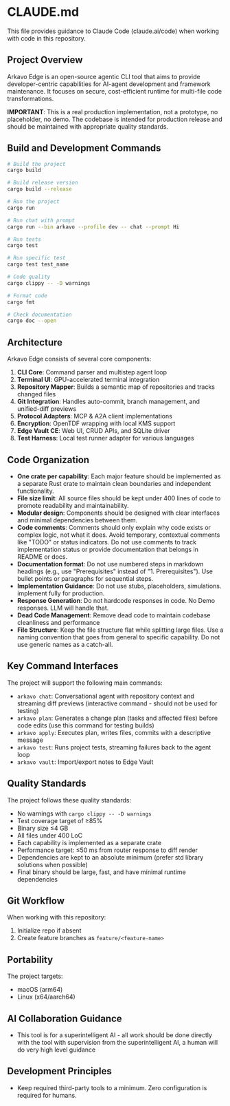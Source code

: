 # CLAUDE.md

This file provides guidance to Claude Code (claude.ai/code) when working with code in this repository.

## Project Overview

Arkavo Edge is an open-source agentic CLI tool that aims to provide developer-centric capabilities for AI-agent development and framework maintenance. It focuses on secure, cost-efficient runtime for multi-file code transformations.

**IMPORTANT**: This is a real production implementation, not a prototype, no placeholder, no demo. The codebase is intended for production release and should be maintained with appropriate quality standards.

## Build and Development Commands

```bash
# Build the project
cargo build

# Build release version
cargo build --release

# Run the project
cargo run

# Run chat with prompt
cargo run --bin arkavo --profile dev -- chat --prompt Hi

# Run tests
cargo test

# Run specific test
cargo test test_name

# Code quality
cargo clippy -- -D warnings

# Format code
cargo fmt

# Check documentation
cargo doc --open
```

## Architecture

Arkavo Edge consists of several core components:

1. **CLI Core**: Command parser and multistep agent loop
2. **Terminal UI**: GPU-accelerated terminal integration
3. **Repository Mapper**: Builds a semantic map of repositories and tracks changed files
4. **Git Integration**: Handles auto-commit, branch management, and unified-diff previews
5. **Protocol Adapters**: MCP & A2A client implementations
6. **Encryption**: OpenTDF wrapping with local KMS support
7. **Edge Vault CE**: Web UI, CRUD APIs, and SQLite driver
8. **Test Harness**: Local test runner adapter for various languages

## Code Organization

- **One crate per capability**: Each major feature should be implemented as a separate Rust crate to maintain clean boundaries and independent functionality.
- **File size limit**: All source files should be kept under 400 lines of code to promote readability and maintainability.
- **Modular design**: Components should be designed with clear interfaces and minimal dependencies between them.
- **Code comments**: Comments should only explain why code exists or complex logic, not what it does. Avoid temporary, contextual comments like "TODO" or status indicators. Do not use comments to track implementation status or provide documentation that belongs in README or docs.
- **Documentation format**: Do not use numbered steps in markdown headings (e.g., use "Prerequisites" instead of "1. Prerequisites"). Use bullet points or paragraphs for sequential steps.
- **Implementation Guidance**: Do not use stubs, placeholders, simulations. implement fully for production.
- **Response Generation**: Do not hardcode responses in code. No Demo responses. LLM will handle that.
- **Dead Code Management**: Remove dead code to maintain codebase cleanliness and performance
- **File Structure**: Keep the file structure flat while splitting large files. Use a naming convention that goes from general to specific capability.  Do not use generic names as a catch-all.

## Key Command Interfaces

The project will support the following main commands:

- `arkavo chat`: Conversational agent with repository context and streaming diff previews (interactive command - should not be used for testing)
- `arkavo plan`: Generates a change plan (tasks and affected files) before code edits (use this command for testing builds)
- `arkavo apply`: Executes plan, writes files, commits with a descriptive message
- `arkavo test`: Runs project tests, streaming failures back to the agent loop
- `arkavo vault`: Import/export notes to Edge Vault

## Quality Standards

The project follows these quality standards:

- No warnings with `cargo clippy -- -D warnings`
- Test coverage target of ≥85%
- Binary size ≤4 GB
- All files under 400 LoC
- Each capability is implemented as a separate crate
- Performance target: ≤50 ms from router response to diff render
- Dependencies are kept to an absolute minimum (prefer std library solutions when possible)
- Final binary should be large, fast, and have minimal runtime dependencies

## Git Workflow

When working with this repository:

1. Initialize repo if absent
2. Create feature branches as `feature/<feature-name>`

## Portability

The project targets:
- macOS (arm64)
- Linux (x64/aarch64)

## AI Collaboration Guidance

- This tool is for a superintelligent AI - all work should be done directly with the tool with supervision from the superintelligent AI, a human will do very high level guidance

## Development Principles

- Keep required third-party tools to a minimum.  Zero configuration is required for humans.
